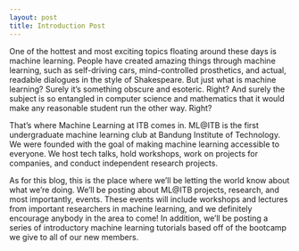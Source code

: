 ```yaml
---
layout: post
title: Introduction Post
---
```


One of the hottest and most exciting topics floating around these days is machine learning. People have created amazing things through machine learning, such as self-driving cars, mind-controlled prosthetics, and actual, readable dialogues in the style of Shakespeare. But just what is machine learning? Surely it’s something obscure and esoteric. Right? And surely the subject is so entangled in computer science and mathematics that it would make any reasonable student run the other way. Right?

That’s where Machine Learning at ITB comes in. ML@ITB is the first undergraduate machine learning club at Bandung Institute of Technology. We were founded with the goal of making machine learning accessible to everyone. We host tech talks, hold workshops, work on projects for companies, and conduct independent research projects.

As for this blog, this is the place where we’ll be letting the world know about what we’re doing. We’ll be posting about ML@ITB projects, research, and most importantly, events. These events will include workshops and lectures from important researchers in machine learning, and we definitely encourage anybody in the area to come! In addition, we’ll be posting a series of introductory machine learning tutorials based off of the bootcamp we give to all of our new members.

